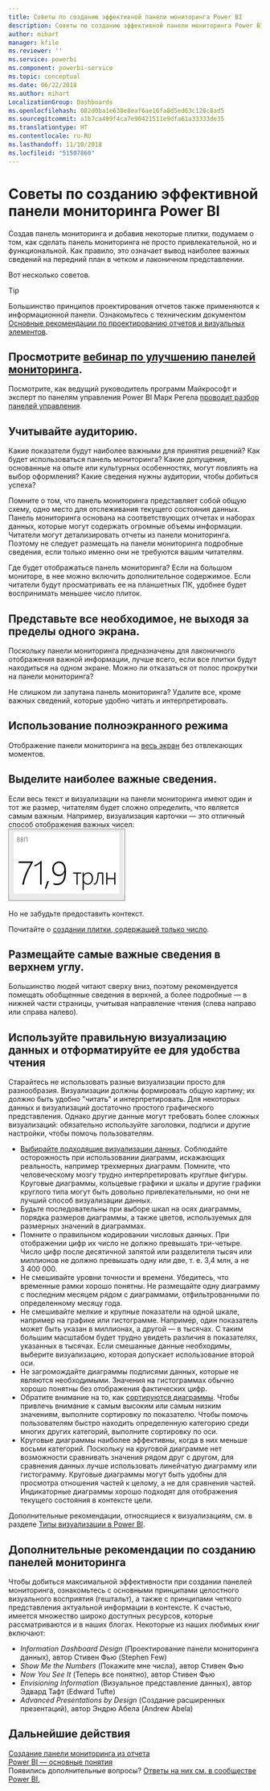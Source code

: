 ```yaml
---
title: Советы по созданию эффективной панели мониторинга Power BI
description: Советы по созданию эффективной панели мониторинга Power BI
author: mihart
manager: kfile
ms.reviewer: ''
ms.service: powerbi
ms.component: powerbi-service
ms.topic: conceptual
ms.date: 06/22/2018
ms.author: mihart
LocalizationGroup: Dashboards
ms.openlocfilehash: 082d0ba1e638e8eaf6ae16fa8d5ed63c128c8ad5
ms.sourcegitcommit: a1b7ca499f4ca7e90421511e9dfa61a33333de35
ms.translationtype: HT
ms.contentlocale: ru-RU
ms.lasthandoff: 11/10/2018
ms.locfileid: "51507860"
---
```

# <a name="tips-for-designing-a-great-power-bi-dashboard"></a>Советы по созданию эффективной панели мониторинга Power BI
Создав панель мониторинга и добавив некоторые плитки, подумаем о том, как сделать панель мониторинга не просто привлекательной, но и функциональной. Как правило, это означает вывод наиболее важных сведений на передний план в четком и лаконичном представлении.

Вот несколько советов.

> [!TIP]
> Большинство принципов проектирования отчетов также применяются к информационной панели.  Ознакомьтесь с техническим документом [Основные рекомендации по проектированию отчетов и визуальных элементов](visuals/power-bi-visualization-best-practices.md).
>
>

## <a name="watch-the-dashboard-makeover-webinarhttpsinfomicrosoftcomco-powerbi-wbnr-fy16-05may-12-dashboard-makeover-registrationhtml"></a>Просмотрите [вебинар по улучшению панелей мониторинга](https://info.microsoft.com/CO-PowerBI-WBNR-FY16-05May-12-Dashboard-Makeover-Registration.html).
Посмотрите, как ведущий руководитель программ Майкрософт и эксперт по панелям управления Power BI Марк Регела [проводит разбор панелей управления](https://info.microsoft.com/CO-PowerBI-WBNR-FY16-05May-12-Dashboard-Makeover-Registration.html).

## <a name="consider-your-audience"></a>Учитывайте аудиторию.
Какие показатели будут наиболее важными для принятия решений? Как будет использоваться панель мониторинга? Какие допущения, основанные на опыте или культурных особенностях, могут повлиять на выбор оформления? Какие сведения нужны аудитории, чтобы добиться успеха?

Помните о том, что панель мониторинга представляет собой общую схему, одно место для отслеживания текущего состояния данных. Панель мониторинга основана на соответствующих отчетах и наборах данных, которые могут содержать огромные объемы информации. Читатели могут детализировать отчеты из панели мониторинга. Поэтому не следует размещать на панели мониторинга подробные сведения, если только именно они не требуются вашим читателям.

Где будет отображаться панель мониторинга? Если на большом мониторе, в нее можно включить дополнительное содержимое. Если читатели будут просматривать ее на планшетных ПК, удобнее будет воспринимать меньшее число плиток.

## <a name="tell-a-story-and-keep-it-to-one-screen"></a>Представьте все необходимое, не выходя за пределы одного экрана.
Поскольку панели мониторинга предназначены для лаконичного отображения важной информации, лучше всего, если все плитки будут находиться на одном экране. Можно ли отказаться от полос прокрутки на панели мониторинга?

Не слишком ли запутана панель мониторинга?  Удалите все, кроме важных сведений, которые удобно читать и интерпретировать.

## <a name="make-use-of-full-screen-mode"></a>Использование полноэкранного режима
Отображение панели мониторинга на [весь экран](consumer/end-user-focus.md) без отвлекающих моментов.

## <a name="make-the-most-important-information-biggest"></a>Выделите наиболее важные сведения.
Если весь текст и визуализации на панели мониторинга имеют один и тот же размер, читателям будет сложно определить, что является самым важным. Например, визуализация карточки — это отличный способ отображения важных чисел:  
![Визуализация в виде карточки](media/service-dashboards-design-tips/pbi_card.png)

Но не забудьте предоставить контекст.  

Почитайте о [создании плитки, содержащей только число](visuals/power-bi-visualization-card.md).

## <a name="put-the-most-important-information-in-the-upper-corner"></a>Размещайте самые важные сведения в верхнем углу.
Большинство людей читают сверху вниз, поэтому рекомендуется помещать обобщенные сведения в верхней, а более подробные — в нижней части страницы, учитывая направление чтения (слева направо или справа налево).

## <a name="use-the-right-visualization-for-the-data-and-format-it-for-easy-reading"></a>Используйте правильную визуализацию данных и отформатируйте ее для удобства чтения
Старайтесь не использовать разные визуализации просто для разнообразия.  Визуализации должны формировать общую картину; их должно быть удобно "читать" и интерпретировать.  Для некоторых данных и визуализаций достаточно простого графического представления. Однако другие данные могут требовать более сложных визуализаций: обязательно используйте заголовки, подписи и другие настройки, чтобы помочь пользователям.  

* [Выбирайте подходящие визуализации данных](https://www.youtube.com/watch?v=-tdkUYrzrio). Соблюдайте осторожность при использовании диаграмм, искажающих реальность, например трехмерных диаграмм. Помните, что человеческому мозгу трудно интерпретировать круглые фигуры. Круговые диаграммы, кольцевые графики и шкалы и другие графики круглого типа могут быть довольно привлекательными, но они не лучший способ визуализации данных.
* Будьте последовательны при выборе шкал на осях диаграммы, порядка размеров диаграммы, а также цветов, используемых для размерных значений в диаграммах.
* Помните о правильном кодировании числовых данных. При отображении цифр их число не должно превышать три-четыре. Число цифр после десятичной запятой или разделителя тысяч или миллионов не должно превышать одну или две, т. е. 3,4 млн, а не 3 400 000.
* Не смешивайте уровни точности и времени. Убедитесь, что временные рамки хорошо понятны.  Не размещайте одну диаграмму с последним месяцем рядом с диаграммами, отфильтрованными по определенному месяцу года.
* Не смешивайте мелкие и крупные показатели на одной шкале, например на графике или гистограмме.  Например, один показатель может быть указан в миллионах, а другой — в тысячах.  С таким большим масштабом будет трудно увидеть различия в показателях, указанных в тысячах.  Если смешанные данные необходимы, выберите визуализацию, которая допускает использование второй оси.
* Не загромождайте диаграммы подписями данных, которые не являются необходимыми. Значения на гистограммах обычно хорошо понятны без отображения фактических цифр.
* Обратите внимание на то, как [сортируются диаграммы](consumer/end-user-change-sort.md).  Чтобы привлечь внимание к самым высоким или самым низким значениям, выполните сортировку по показателю.  Чтобы помочь пользователям быстро находить определенную категорию среди многих других категорий, выполните сортировку по оси.  
* Круговые диаграммы наиболее эффективны, когда в них меньше восьми категорий. Поскольку на круговой диаграмме нет возможности сравнивать значения рядом друг с другом, для сравнения данных лучше использовать линейчатую диаграмму или гистограмму. Круговые диаграммы могут быть удобны для просмотра отношения частей к целому, а не для сравнения частей. Индикаторные диаграммы хорошо подходят для отображения текущего состояния в контексте цели.

Дополнительные рекомендации, относящиеся к визуализациям, см. в разделе [Типы визуализации в Power BI](visuals/power-bi-visualization-types-for-reports-and-q-and-a.md).  

## <a name="learning-more-about-best-practice-dashboard-design"></a>Дополнительные рекомендации по созданию панелей мониторинга
Чтобы добиться максимальной эффективности при создании панелей мониторинга, ознакомьтесь с основными принципами целостного визуального восприятия (гештальт), а также с принципами четкого представления актуальной информации в контексте. К счастью, имеется множество широко доступных ресурсов, которые рассматриваются и в наших блогах. Некоторые из наших любимых книг включают:

* *Information Dashboard Design* (Проектирование панели мониторинга данных), автор Стивен Фью (Stephen Few)  
* *Show Me the Numbers* (Покажите мне числа), автор Стивен Фью  
* *Now You See It* (Теперь все понятно), автор Стивен Фью  
* *Envisioning Information* (Визуальное представление данных), автор Эдвард Тафт (Edward Tufte)  
* *Advanced Presentations by Design* (Создание расширенных презентаций), автор Эндрю Абела (Andrew Abela)   

## <a name="next-steps"></a>Дальнейшие действия
[Создание панели мониторинга из отчета](service-dashboard-create.md)  
[Power BI — основные понятия](consumer/end-user-basic-concepts.md)  
Появились дополнительные вопросы? [Ответы на них см. в сообществе Power BI.](http://community.powerbi.com/)
